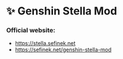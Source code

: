 # ✨ Genshin Stella Mod
### Official website:
- https://stella.sefinek.net
- https://sefinek.net/genshin-stella-mod
